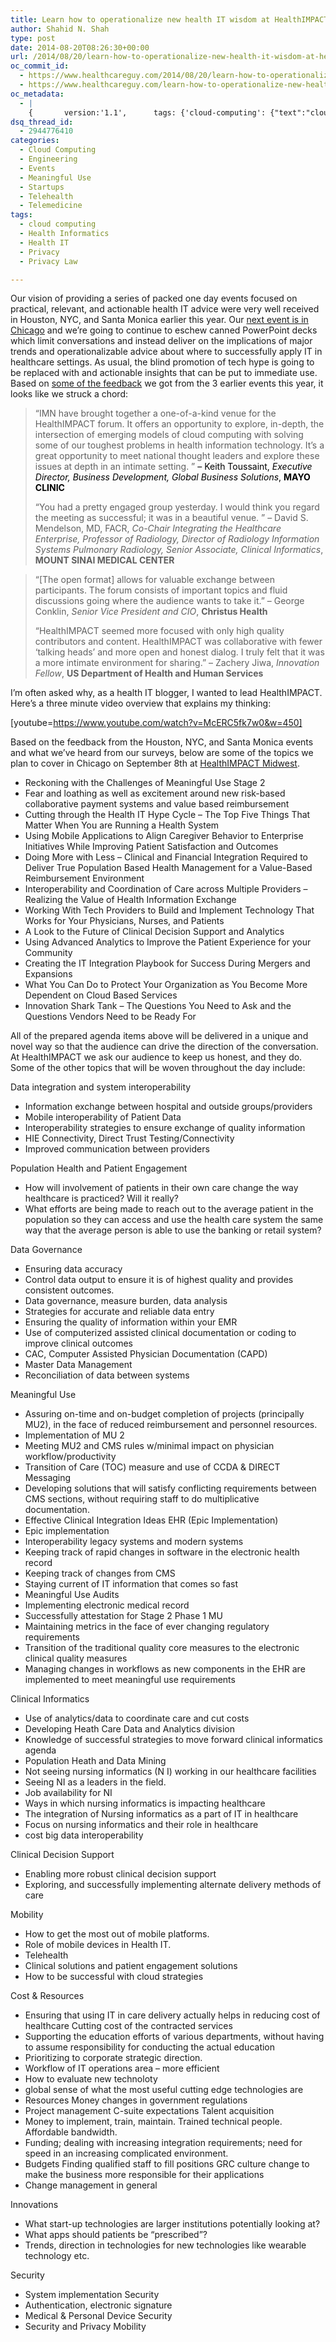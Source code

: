 ```yaml
---
title: Learn how to operationalize new health IT wisdom at HealthIMPACT Midwest in Chicago on September 8
author: Shahid N. Shah
type: post
date: 2014-08-20T08:26:30+00:00
url: /2014/08/20/learn-how-to-operationalize-new-health-it-wisdom-at-healthimpact-midwest-in-chicago-on-september-8/
oc_commit_id:
  - https://www.healthcareguy.com/2014/08/20/learn-how-to-operationalize-new-health-it-wisdom-at-healthimpact-midwest-in-chicago-on-september-8/1478770883
  - https://www.healthcareguy.com/learn-how-to-operationalize-new-health-it-wisdom-at-healthimpact-midwest-in-chicago-on-september-8/1420536390
oc_metadata:
  - |
    {		version:'1.1',		tags: {'cloud-computing': {"text":"cloud computing","slug":"cloud-computing","source":{"_className":"Entity","url":"http://d.opencalais.com/genericHasher-1/390dd1a1-561e-3c5e-a638-2e6b895df80d","subjectURL":null,"type":{"_className":"ArtifactType","url":"http://s.opencalais.com/1/type/em/e/IndustryTerm","name":"IndustryTerm"},"name":"cloud computing","rawRelevance":0.303,"normalizedRelevance":0.303},"bucketName":"current","bucketPlacement":"auto","_className":"Tag"}, 'health-it': {"text":"Health IT","slug":"health-it","source":null,"bucketName":"current","bucketPlacement":"auto","_className":"Tag"}, 'health-informatics': {"text":"Health Informatics","slug":"health-informatics","source":null,"bucketName":"current","bucketPlacement":"auto","_className":"Tag"}, 'privacy-law': {"text":"Privacy Law","slug":"privacy-law","source":null,"bucketName":"current","bucketPlacement":"auto","_className":"Tag"}, 'privacy': {"text":"Privacy","slug":"privacy","source":null,"bucketName":"current","bucketPlacement":"auto","_className":"Tag"}}	}
dsq_thread_id:
  - 2944776410
categories:
  - Cloud Computing
  - Engineering
  - Events
  - Meaningful Use
  - Startups
  - Telehealth
  - Telemedicine
tags:
  - cloud computing
  - Health Informatics
  - Health IT
  - Privacy
  - Privacy Law

---
```

Our vision of providing a series of packed one day events focused on practical, relevant, and actionable health IT advice were very well received in Houston, NYC, and Santa Monica earlier this year. Our [next event is in Chicago][1] and we&#8217;re going to continue to eschew canned PowerPoint decks which limit conversations and instead deliver on the implications of major trends and operationalizable advice about where to successfully apply IT in healthcare settings. As usual, the blind promotion of tech hype is going to be replaced with and actionable insights that can be put to immediate use. Based on [some of the feedback][2] we got from the 3 earlier events this year, it looks like we struck a chord:

> “IMN have brought together a one-of-a-kind venue for the HealthIMPACT forum. It offers an opportunity to explore, in-depth, the intersection of emerging models of cloud computing with solving some of our toughest problems in health information technology. It&#8217;s a great opportunity to meet national thought leaders and explore these issues at depth in an intimate setting. ” <span style="color: #000000;">&#8211; Keith Toussaint, <i>Executive Director, Business Development, Global Business Solutions</i>, <b>MAYO CLINIC</b></span>
> 
> “You had a pretty engaged group yesterday. I would think you regard the meeting as successful; it was in a beautiful venue. ” &#8211; David S. Mendelson, MD, FACR, _Co-Chair Integrating the Healthcare Enterprise, Professor of Radiology, Director of Radiology Information Systems Pulmonary Radiology, Senior Associate, Clinical Informatics_, **MOUNT SINAI MEDICAL CENTER**

> “[The open format] allows for valuable exchange between participants. The forum consists of important topics and fluid discussions going where the audience wants to take it.” &#8211; George Conklin, _Senior Vice President and CIO_, **Christus Health**
> 
> &#8220;HealthIMPACT seemed more focused with only high quality contributors and content. HealthIMPACT was collaborative with fewer &#8216;talking heads&#8217; and more open and honest dialog. I truly felt that it was a more intimate environment for sharing.” &#8211; Zachery Jiwa, _Innovation Fellow_, **US Department of Health and Human Services**

I&#8217;m often asked why, as a health IT blogger, I wanted to lead HealthIMPACT. Here&#8217;s a three minute video overview that explains my thinking:

[youtube=https://www.youtube.com/watch?v=McERC5fk7w0&w=450]

Based on the feedback from the Houston, NYC, and Santa Monica events and what we&#8217;ve heard from our surveys, below are some of the topics we plan to cover in Chicago on September 8th at [HealthIMPACT Midwest][1].

  * Reckoning with the Challenges of Meaningful Use Stage 2
  * Fear and loathing as well as excitement around new risk-based collaborative payment systems and value based reimbursement
  * Cutting through the Health IT Hype Cycle &#8211; The Top Five Things That Matter When You are Running a Health System
  * Using Mobile Applications to Align Caregiver Behavior to Enterprise Initiatives While Improving Patient Satisfaction and Outcomes
  * Doing More with Less – Clinical and Financial Integration Required to Deliver True Population Based Health Management for a Value-Based Reimbursement Environment
  * Interoperability and Coordination of Care across Multiple Providers – Realizing the Value of Health Information Exchange
  * Working With Tech Providers to Build and Implement Technology That Works for Your Physicians, Nurses, and Patients
  * A Look to the Future of Clinical Decision Support and Analytics
  * Using Advanced Analytics to Improve the Patient Experience for your Community
  * Creating the IT Integration Playbook for Success During Mergers and Expansions
  * What You Can Do to Protect Your Organization as You Become More Dependent on Cloud Based Services
  * Innovation Shark Tank &#8211; The Questions You Need to Ask and the Questions Vendors Need to be Ready For

All of the prepared agenda items above will be delivered in a unique and novel way so that the audience can drive the direction of the conversation. At HealthIMPACT we ask our audience to keep us honest, and they do. Some of the other topics that will be woven throughout the day include:

Data integration and system interoperability

  * Information exchange between hospital and outside groups/providers
  * Mobile interoperability of Patient Data
  * Interoperability strategies to ensure exchange of quality information
  * HIE Connectivity, Direct Trust Testing/Connectivity
  * Improved communication between providers

Population Health and Patient Engagement

  * How will involvement of patients in their own care change the way healthcare is practiced? Will it really?
  * What efforts are being made to reach out to the average patient in the population so they can access and use the health care system the same way that the average person is able to use the banking or retail system?

Data Governance

  * Ensuring data accuracy
  * Control data output to ensure it is of highest quality and provides consistent outcomes.
  * Data governance, measure burden, data analysis
  * Strategies for accurate and reliable data entry
  * Ensuring the quality of information within your EMR
  * Use of computerized assisted clinical documentation or coding to improve clinical outcomes
  * CAC, Computer Assisted Physician Documentation (CAPD)
  * Master Data Management
  * Reconciliation of data between systems

Meaningful Use

  * Assuring on-time and on-budget completion of projects (principally MU2), in the face of reduced reimbursement and personnel resources.
  * Implementation of MU 2
  * Meeting MU2 and CMS rules w/minimal impact on physician workflow/productivity
  * Transition of Care (TOC) measure and use of CCDA & DIRECT Messaging
  * Developing solutions that will satisfy conflicting requirements between CMS sections, without requiring staff to do multiplicative documentation.
  * Effective Clinical Integration Ideas EHR (Epic Implementation)
  * Epic implementation
  * Interoperability legacy systems and modern systems
  * Keeping track of rapid changes in software in the electronic health record
  * Keeping track of changes from CMS
  * Staying current of IT information that comes so fast
  * Meaningful Use Audits
  * Implementing electronic medical record
  * Successfully attestation for Stage 2 Phase 1 MU
  * Maintaining metrics in the face of ever changing regulatory requirements
  * Transition of the traditional quality core measures to the electronic clinical quality measures
  * Managing changes in workflows as new components in the EHR are implemented to meet meaningful use requirements

Clinical Informatics

  * Use of analytics/data to coordinate care and cut costs
  * Developing Heath Care Data and Analytics division
  * Knowledge of successful strategies to move forward clinical informatics agenda
  * Population Heath and Data Mining
  * Not seeing nursing informatics (N I) working in our healthcare facilities
  * Seeing NI as a leaders in the field.
  * Job availability for NI
  * Ways in which nursing informatics is impacting healthcare
  * The integration of Nursing informatics as a part of IT in healthcare
  * Focus on nursing informatics and their role in healthcare
  * cost big data interoperability

Clinical Decision Support

  * Enabling more robust clinical decision support
  * Exploring, and successfully implementing alternate delivery methods of care

Mobility

  * How to get the most out of mobile platforms.
  * Role of mobile devices in Health IT.
  * Telehealth
  * Clinical solutions and patient engagement solutions
  * How to be successful with cloud strategies

Cost & Resources

  * Ensuring that using IT in care delivery actually helps in reducing cost of healthcare Cutting cost of the contracted services
  * Supporting the education efforts of various departments, without having to assume responsibility for conducting the actual education
  * Prioritizing to corporate strategic direction.
  * Workflow of IT operations area &#8211; more efficient
  * How to evaluate new technoloty
  * global sense of what the most useful cutting edge technologies are
  * Resources Money changes in government regulations
  * Project management C-suite expectations Talent acquisition
  * Money to implement, train, maintain. Trained technical people. Affordable bandwidth.
  * Funding; dealing with increasing integration requirements; need for speed in an increasing complicated environment.
  * Budgets Finding qualified staff to fill positions GRC culture change to make the business more responsible for their applications
  * Change management in general

Innovations

  * What start-up technologies are larger institutions potentially looking at?
  * What apps should patients be &#8220;prescribed&#8221;?
  * Trends, direction in technologies for new technologies like wearable technology etc.

Security

  * System implementation Security
  * Authentication, electronic signature
  * Medical & Personal Device Security
  * Security and Privacy Mobility

 [1]: http://www.imn.org/health-impact/conference/Health-Impact-Midwest/Home.html
 [2]: http://www.imn.org/health-impact/conference/Health-Impact-Midwest/Testimonials.html